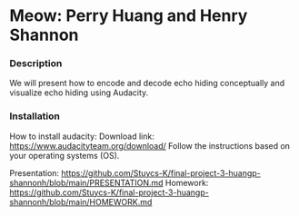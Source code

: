 # Meow: Perry Huang and Henry Shannon

### Description
We will present how to encode and decode echo hiding conceptually and visualize echo hiding using Audacity.

### Installation
How to install audacity:
Download link: https://www.audacityteam.org/download/
Follow the instructions based on your operating systems (OS).


Presentation: https://github.com/Stuycs-K/final-project-3-huangp-shannonh/blob/main/PRESENTATION.md
Homework: https://github.com/Stuycs-K/final-project-3-huangp-shannonh/blob/main/HOMEWORK.md
